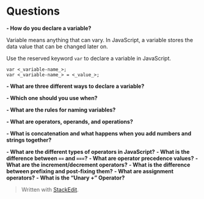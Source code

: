 # Questions
**-   How do you declare a variable?**

Variable means anything that can vary. 
In JavaScript, a variable stores the data value that can be changed later on.

Use the reserved keyword `var` to declare a variable in JavaScript.

    var <_variable-name_>;
    var <_variable-name_> = <_value_>;

   

**-   What are three different ways to declare a variable?**


**-   Which one should you use when?**


**-   What are the rules for naming variables?**


**-   What are operators, operands, and operations?**


**-   What is concatenation and what happens when you add numbers and strings together?**


**-   What are the different types of operators in JavaScript?**
**-   What is the difference between  `==`  and  `===`?**
**-   What are operator precedence values?**
**-   What are the increment/decrement operators?**
**-   What is the difference between prefixing and post-fixing them?**
**-   What are assignment operators?**
**-   What is the “Unary +” Operator?**

> Written with [StackEdit](https://stackedit.io/).
<!--stackedit_data:
eyJoaXN0b3J5IjpbLTE1NjQ0NTk3OTksLTg3NTc1ODQyNl19
-->